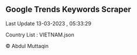 

## Google Trends Keywords Scraper 
 
Last Update 13-03-2023 , 05:33:29

Country List :
VIETNAM.json



© Abdul Muttaqin 
